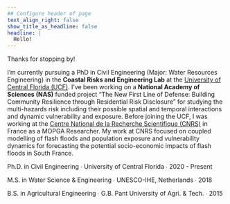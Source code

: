 ```yaml
---
## Configure header of page
text_align_right: false
show_title_as_headline: false
headline: |
  Hello!
---
```


<!-- this is a subheadline -->
Thanks for stopping by!

I’m currently pursuing a PhD in Civil Engineering (Major: Water Resources Engineering) in the **Coastal Risks and Engineering Lab** at the [University of Central Florida (UCF)](https://www.ucf.edu/). I’ve been working on a **National Academy of Sciences (NAS)** funded project “The New First Line of Defense: Building Community Resilience through Residential Risk Disclosure” for studying the multi-hazards risk including their possible spatial and temporal interactions and dynamic vulnerability and exposure. Before joining the UCF, I was working at the [Centre National de la Recherche Scientifique (CNRS)](http://www.cnrs.fr/) in France as a MOPGA Researcher. My work at CNRS focused on coupled modelling of flash floods and population exposure and vulnerability dynamics for forecasting the potential socio-economic impacts of flash floods in South France.


<!--
<i class="fas fa-certificate pr2"></i>[Certificate in Biomedical Informatics](https://www.med.upenn.edu/mbmi/certificate.html)  &#8729;  University of Pennsylvania  &#8729;  2019
-->

<i class="fas fa-graduation-cap pr2"></i>Ph.D. in Civil Engineering  &#8729;
 University of Central Florida  &#8729;  2020 - Present

<i class="fas fa-graduation-cap pr2"></i>M.S. in Water Science & Engineering  &#8729;
    UNESCO-IHE, Netherlands  &#8729;  2018

<i class="fas fa-graduation-cap pr2"></i>B.S. in Agricultural Engineering  &#8729;
    G.B. Pant University of Agri. & Tech.  &#8729;  2015
